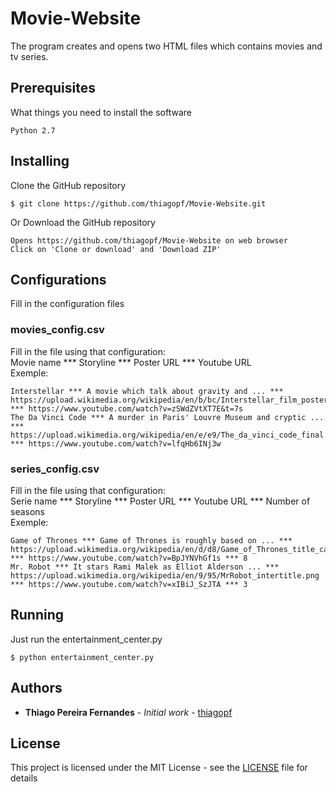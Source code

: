 # Movie-Website

The program creates and opens two HTML files which contains movies and tv series.


## Prerequisites

What things you need to install the software

```
Python 2.7
```
## Installing

Clone the GitHub repository

```
$ git clone https://github.com/thiagopf/Movie-Website.git
```
Or Download the GitHub repository

```
Opens https://github.com/thiagopf/Movie-Website on web browser
Click on 'Clone or download' and 'Download ZIP'
```

## Configurations
Fill in the configuration files

### movies_config.csv
Fill in the file using that configuration:  
Movie name *** Storyline *** Poster URL *** Youtube URL  
Exemple:
```
Interstellar *** A movie which talk about gravity and ... *** https://upload.wikimedia.org/wikipedia/en/b/bc/Interstellar_film_poster.jpg *** https://www.youtube.com/watch?v=zSWdZVtXT7E&t=7s
The Da Vinci Code *** A murder in Paris' Louvre Museum and cryptic ... *** https://upload.wikimedia.org/wikipedia/en/e/e9/The_da_vinci_code_final.jpg *** https://www.youtube.com/watch?v=lfqHb6INj3w
```

### series_config.csv
Fill in the file using that configuration:  
Serie name *** Storyline *** Poster URL *** Youtube URL *** Number of seasons  
Exemple:
```
Game of Thrones *** Game of Thrones is roughly based on ... *** https://upload.wikimedia.org/wikipedia/en/d/d8/Game_of_Thrones_title_card.jpg *** https://www.youtube.com/watch?v=BpJYNVhGf1s *** 8
Mr. Robot *** It stars Rami Malek as Elliot Alderson ... *** https://upload.wikimedia.org/wikipedia/en/9/95/MrRobot_intertitle.png *** https://www.youtube.com/watch?v=xIBiJ_SzJTA *** 3
```

## Running
Just run the entertainment_center.py
```
$ python entertainment_center.py
```

## Authors

* **Thiago Pereira Fernandes** - *Initial work* - [thiagopf](https://github.com/thiagopf)

## License

This project is licensed under the MIT License - see the [LICENSE](LICENSE) file for details

